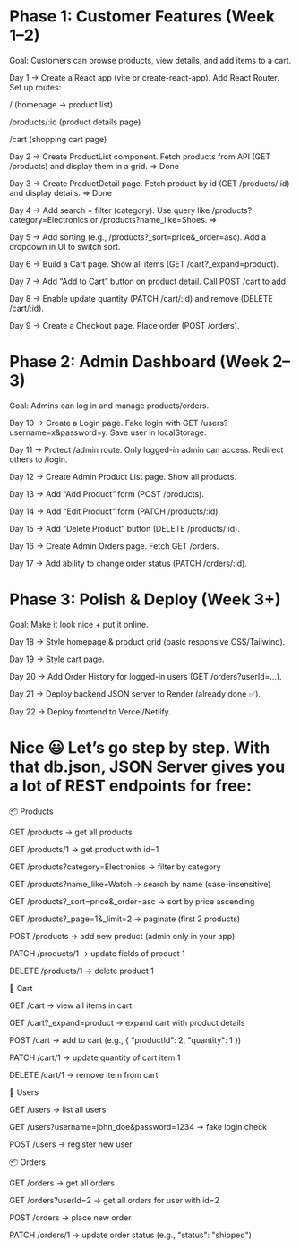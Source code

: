 # Phase 1: Customer Features (Week 1–2)

Goal: Customers can browse products, view details, and add items to a cart.

Day 1 → Create a React app (vite or create-react-app). Add React Router. Set up routes:

/ (homepage → product list)

/products/:id (product details page)

/cart (shopping cart page)

Day 2 → Create ProductList component. Fetch products from API (GET /products) and display them in a grid. => Done

Day 3 → Create ProductDetail page. Fetch product by id (GET /products/:id) and display details. => Done

Day 4 → Add search + filter (category). Use query like /products?category=Electronics or /products?name_like=Shoes. => 

Day 5 → Add sorting (e.g., /products?_sort=price&_order=asc). Add a dropdown in UI to switch sort.

Day 6 → Build a Cart page. Show all items (GET /cart?_expand=product).

Day 7 → Add “Add to Cart” button on product detail. Call POST /cart to add.

Day 8 → Enable update quantity (PATCH /cart/:id) and remove (DELETE /cart/:id).

Day 9 → Create a Checkout page. Place order (POST /orders).

# Phase 2: Admin Dashboard (Week 2–3)

Goal: Admins can log in and manage products/orders.

Day 10 → Create a Login page. Fake login with GET /users?username=x&password=y. Save user in localStorage.

Day 11 → Protect /admin route. Only logged-in admin can access. Redirect others to /login.

Day 12 → Create Admin Product List page. Show all products.

Day 13 → Add “Add Product” form (POST /products).

Day 14 → Add “Edit Product” form (PATCH /products/:id).

Day 15 → Add “Delete Product” button (DELETE /products/:id).

Day 16 → Create Admin Orders page. Fetch GET /orders.

Day 17 → Add ability to change order status (PATCH /orders/:id).

# Phase 3: Polish & Deploy (Week 3+)

Goal: Make it look nice + put it online.

Day 18 → Style homepage & product grid (basic responsive CSS/Tailwind).

Day 19 → Style cart page.

Day 20 → Add Order History for logged-in users (GET /orders?userId=...).

Day 21 → Deploy backend JSON server to Render (already done ✅).

Day 22 → Deploy frontend to Vercel/Netlify.


# Nice 😃 Let’s go step by step. With that db.json, JSON Server gives you a lot of REST endpoints for free:

📦 Products

GET /products → get all products

GET /products/1 → get product with id=1

GET /products?category=Electronics → filter by category

GET /products?name_like=Watch → search by name (case-insensitive)

GET /products?_sort=price&_order=asc → sort by price ascending

GET /products?_page=1&_limit=2 → paginate (first 2 products)

POST /products → add new product (admin only in your app)

PATCH /products/1 → update fields of product 1

DELETE /products/1 → delete product 1

🛒 Cart

GET /cart → view all items in cart

GET /cart?_expand=product → expand cart with product details

POST /cart → add to cart (e.g., { "productId": 2, "quantity": 1 })

PATCH /cart/1 → update quantity of cart item 1

DELETE /cart/1 → remove item from cart

👤 Users

GET /users → list all users

GET /users?username=john_doe&password=1234 → fake login check

POST /users → register new user

📦 Orders

GET /orders → get all orders

GET /orders?userId=2 → get all orders for user with id=2

POST /orders → place new order

PATCH /orders/1 → update order status (e.g., "status": "shipped")